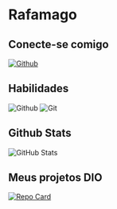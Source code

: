 # Rafamago

## Conecte-se comigo
[![Github](https://img.shields.io/badge/Github-8a2be2?style=for-the-badge&logo=github&logoColor=white)](https://github.com/rafamago)

## Habilidades
![Github](https://img.shields.io/badge/Github-8a2be2?style=for-the-badge&logo=github&logoColor=white)
![Git](https://img.shields.io/badge/Git-8a2be2?style=for-the-badge&logo=github&logoColor=white)

## Github Stats
![GitHub Stats](https://github-readme-stats.vercel.app/api?username=rafamago&theme=transparent&bg_color=8a2be2&border_color=00ffee&show_icons=true&icon_color=00ffee&title_color=00ffee&text_color=FFF)
## Meus projetos DIO 
[![Repo Card](https://github-readme-stats.vercel.app/api/pin/?username=rafamago&repo=dio-lab-open-source&bg_color=8a2be2&border_color=00ffee&show_icons=true&icon_color=30A3DC&title_color=00ffee&text_color=FFF)](https://github.com/rafamago/dio-lab-open-source)